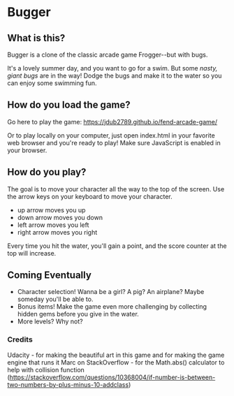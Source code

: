 # Bugger

## What is this?
Bugger is a clone of the classic arcade game Frogger--but with bugs.

It's a lovely summer day, and you want to go for a swim. But some _nasty, giant bugs_ are in the way! Dodge the bugs and make it to the water so you can enjoy some swimming fun.

## How do you load the game?
Go here to play the game: https://jdub2789.github.io/fend-arcade-game/

Or to play locally on your computer, just open index.html in your favorite web browser and you're ready to play! Make sure JavaScript is enabled in your browser.

## How do you play?
The goal is to move your character all the way to the top of the screen. Use the arrow keys on your keyboard to move your character.
* up arrow moves you up
* down arrow moves you down
* left arrow moves you left
* right arrow moves you right

Every time you hit the water, you'll gain a point, and the score counter at the top will increase.

## Coming Eventually
* Character selection! Wanna be a girl? A pig? An airplane? Maybe someday you'll be able to.
* Bonus items! Make the game even more challenging by collecting hidden gems before you give in the water.
* More levels? Why not?

### Credits
Udacity - for making the beautiful art in this game and for making the game engine that runs it
Marc on StackOverflow - for the Math.abs() calculator to help with collision function (https://stackoverflow.com/questions/10368004/if-number-is-between-two-numbers-by-plus-minus-10-addclass)
